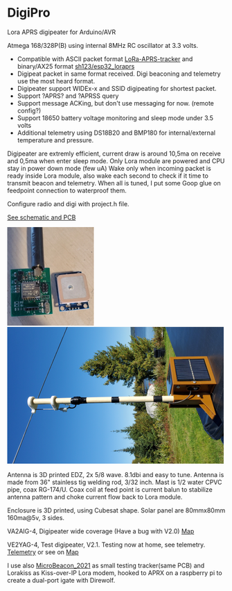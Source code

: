 # DigiPro
 Lora APRS digipeater for Arduino/AVR
 
 Atmega 168/328P(B) using internal 8MHz RC oscillator at 3.3 volts.
 
 - Compatible with ASCII packet format [LoRa-APRS-tracker](https://github.com/lora-aprs/LoRa_APRS_Tracker) and binary/AX25 format [sh123/esp32_loraprs](https://github.com/sh123/esp32_loraprs)
 - Digipeat packet in same format received. Digi beaconing and telemetry use the most heard format.
 - Digipeater support WIDEx-x and SSID digipeating for shortest packet.
 - Support ?APRS? and ?APRSS query
 - Support message ACKing, but don't use messaging for now. (remote config?)
 - Support 18650 battery voltage monitoring and sleep mode under 3.5 volts
 - Additional telemetry using DS18B20 and BMP180 for internal/external temperature and pressure.

Digipeater are extremly efficient, current draw is around 10,5ma on receive and 0,5ma when enter sleep mode. Only Lora module are powered and CPU stay in power down mode (few uA) Wake only when incoming packet is ready inside Lora module, also wake each second to check if it time to transmit beacon and telemetry. When all is tuned, I put some Goop glue on feedpoint connection to waterproof them.

Configure radio and digi with project.h file. 

[See schematic and PCB](Board.pdf)

 ![Board](Board.jpg) ![Digi VA2AIG-4](Digi.png)

Antenna is 3D printed EDZ, 2x 5/8 wave. 8.1dbi and easy to tune. Antenna is made from 36" stainless tig welding rod, 3/32 inch. Mast is 1/2 water CPVC pipe, coax RG-174/U. Coax coil at feed point is current balun to stabilize antenna pattern and choke current flow back to Lora module.

Enclosure is 3D printed, using Cubesat shape. Solar panel are 80mmx80mm 160ma@5v, 3 sides. 

VA2AIG-4, Digipeater wide coverage (Have a bug with V2.0) [Map](https://fr.aprs.fi/#!call=a%2FVA2AIG-4&timerange=3600&tail=3600)

VE2YAG-4, Test digipeater, V2.1. Testing now at home, see telemetry.
[Telemetry](https://fr.aprs.fi/telemetry/a/VE2YAG-4) or see on [Map](https://fr.aprs.fi/info/a/VE2YAG-4)

I use also [MicroBeacon_2021](https://github.com/ve2yag/MicroBeacon_2021) as small testing tracker(same PCB) and Lorakiss as Kiss-over-IP Lora modem, hooked to APRX on a raspberry pi to create a dual-port igate with Direwolf.

